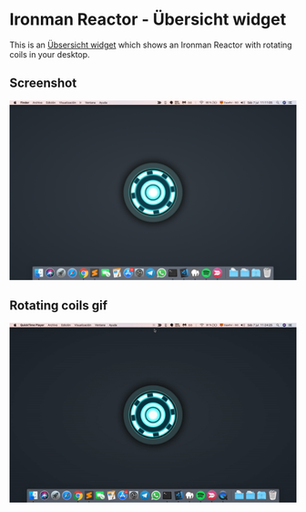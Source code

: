 # Ironman Reactor - Übersicht widget

This is an [Übsersicht widget](http://tracesof.net/uebersicht/) which shows an Ironman Reactor with rotating coils in your desktop.

## Screenshot

![Ironman Reactor Screenshot](screenshot_gh.png)

## Rotating coils gif

![Ironman Reactor rotating coils gif](ironman-reactor.gif)